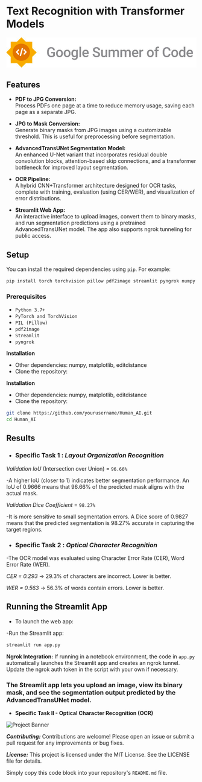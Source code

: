 # Text Recognition with Transformer Models


![Project Banner](External_Images/image.png)
## Features

- **PDF to JPG Conversion:**  
  Process PDFs one page at a time to reduce memory usage, saving each page as a separate JPG.

- **JPG to Mask Conversion:**  
  Generate binary masks from JPG images using a customizable threshold. This is useful for preprocessing before segmentation.

- **AdvancedTransUNet Segmentation Model:**  
  An enhanced U-Net variant that incorporates residual double convolution blocks, attention-based skip connections, and a transformer bottleneck for improved layout segmentation.

- **OCR Pipeline:**  
  A hybrid CNN+Transformer architecture designed for OCR tasks, complete with training, evaluation (using CER/WER), and visualization of error distributions.

- **Streamlit Web App:**  
  An interactive interface to upload images, convert them to binary masks, and run segmentation predictions using a pretrained AdvancedTransUNet model. The app also supports ngrok tunneling for public access.

## Setup


You can install the required dependencies using `pip`. For example:

```bash
pip install torch torchvision pillow pdf2image streamlit pyngrok numpy matplotlib editdistance
```


### Prerequisites

- `Python 3.7+`
- `PyTorch and TorchVision`
- `PIL (Pillow)`
- `pdf2image`
- `Streamlit`
- `pyngrok`

**Installation**
- Other dependencies: numpy, matplotlib, editdistance
- Clone the repository:

**Installation**
- Other dependencies: numpy, matplotlib, editdistance
- Clone the repository:

```bash
git clone https://github.com/yourusername/Human_AI.git
cd Human_AI
```

## Results
- ### Specific Task 1 : *Layout Organization Recognition*

*Validation IoU* (Intersection over Union) = `96.66%`

-A higher IoU (closer to 1) indicates better segmentation performance. An IoU of 0.9666 means that 96.66% of the predicted mask aligns with the actual mask.

*Validation Dice Coefficient* = `98.27%`

-It is more sensitive to small segmentation errors. A Dice score of 0.9827 means that the predicted segmentation is 98.27% accurate in capturing the target regions.

- ### Specific Task 2 : *Optical Character Recognition*

-The OCR model was evaluated using Character Error Rate (CER), Word Error Rate (WER).

*CER = 0.293* → 29.3% of characters are incorrect. Lower is better.

*WER = 0.563* → 56.3% of words contain errors. Lower is better.



## **Running the Streamlit App**
- To launch the web app:

-Run the Streamlit app:

```bash
streamlit run app.py
```

**Ngrok Integration:**
If running in a notebook environment, the code in `app.py` automatically launches the Streamlit app and creates an ngrok tunnel. Update the ngrok auth token in the script with your own if necessary.


### The Streamlit app lets you upload an image, view its binary mask, and see the segmentation output predicted by the AdvancedTransUNet model.

- **Specific Task II - Optical Character Recognition (OCR)**

![Project Banner](External_Images/gif_specific_2.gif)




***Contributing:***
Contributions are welcome! Please open an issue or submit a pull request for any improvements or bug fixes.

***License:***
This project is licensed under the MIT License. See the LICENSE file for details.


Simply copy this code block into your repository's `README.md` file.



